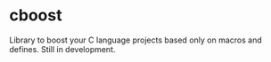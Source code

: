 # cboost
Library to boost your C language projects based only on macros and defines. Still in development.
